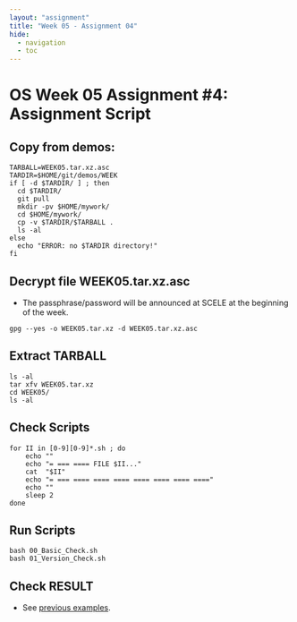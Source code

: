 ```yaml
---
layout: "assignment"
title: "Week 05 - Assignment 04"
hide:
  - navigation
  - toc
---
```


# OS Week 05 Assignment #4: Assignment Script

## Copy from demos:

```plaintext
TARBALL=WEEK05.tar.xz.asc
TARDIR=$HOME/git/demos/WEEK
if [ -d $TARDIR/ ] ; then
  cd $TARDIR/
  git pull
  mkdir -pv $HOME/mywork/
  cd $HOME/mywork/
  cp -v $TARDIR/$TARBALL .
  ls -al
else
  echo "ERROR: no $TARDIR directory!"
fi
```

## Decrypt file WEEK05.tar.xz.asc

- The passphrase/password will be announced at SCELE at the beginning of the week.

```plaintext
gpg --yes -o WEEK05.tar.xz -d WEEK05.tar.xz.asc
```

## Extract TARBALL

```plaintext
ls -al
tar xfv WEEK05.tar.xz
cd WEEK05/
ls -al
```

## Check Scripts

```plaintext
for II in [0-9][0-9]*.sh ; do
    echo ""
    echo "= === ==== FILE $II..."
    cat  "$II"
    echo "= === ==== ==== ==== ==== ==== ==== ===="
    echo ""
    sleep 2
done
```

## Run Scripts

```plaintext
bash 00_Basic_Check.sh
bash 01_Version_Check.sh
```

## Check RESULT

- See [previous examples](..\W03-04).
